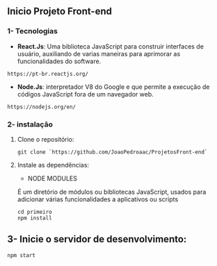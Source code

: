 ## Inicio Projeto Front-end

### 1- Tecnologias

- **React.Js**: Uma biblioteca JavaScript para construir interfaces de usuário, auxiliando de varias maneiras para aprimorar as funcionalidades do software.
```
https://pt-br.reactjs.org/
```
- **Node.Js**: interpretador V8 do Google e que permite a execução de códigos JavaScript fora de um navegador web.
```
https://nodejs.org/en/
```
  
### 2- instalação

1. Clone o repositório:
   ```
   git clone `https://github.com/JoaoPedroaac/ProjetosFront-end`
   ```
2. Instale as dependências:
   
   - NODE MODULES
   
    É um diretório de módulos ou bibliotecas JavaScript, usados para adicionar várias funcionalidades a aplicativos ou scripts

   ```   
   cd primeiro
   npm install
   ```  
   
## 3- Inicie o servidor de desenvolvimento: ##
   ```
   npm start
   ```
